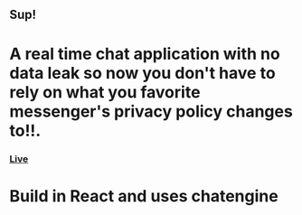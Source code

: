 ## Sup!
# A real time chat application with no data leak so now you don't have to rely on what you favorite messenger's privacy policy changes to!!.

### [Live ](https://supgr.netlify.app/)	



# Build in React and uses chatengine 

